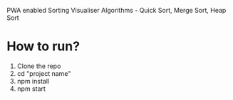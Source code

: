 PWA enabled Sorting Visualiser
Algorithms - Quick Sort, Merge Sort, Heap Sort

# How to run?
1. Clone the repo
2. cd "project name"
3. npm install
4. npm start
